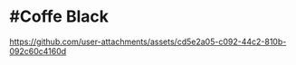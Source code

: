 <h1>#Coffe Black</h1>


https://github.com/user-attachments/assets/cd5e2a05-c092-44c2-810b-092c60c4160d

